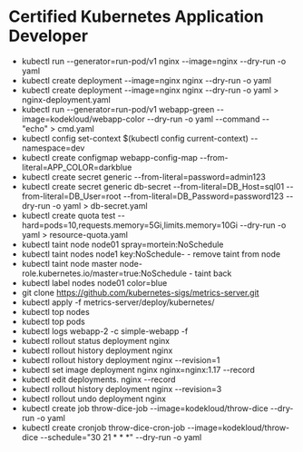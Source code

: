 # Certified Kubernetes Application Developer
* kubectl run --generator=run-pod/v1 nginx --image=nginx --dry-run -o yaml
* kubectl create deployment --image=nginx nginx --dry-run -o yaml
* kubectl create deployment --image=nginx nginx --dry-run -o yaml > nginx-deployment.yaml
* kubectl run --generator=run-pod/v1 webapp-green --image=kodekloud/webapp-color --dry-run -o yaml --command -- "echo" > cmd.yaml
* kubectl config set-context $(kubectl config current-context) --namespace=dev
* kubectl create configmap webapp-config-map --from-literal=APP_COLOR=darkblue
* kubectl create secret generic --from-literal=password=admin123
* kubectl create secret generic db-secret --from-literal=DB_Host=sql01 --from-literal=DB_User=root --from-literal=DB_Password=password123 --dry-run -o yaml > db-secret.yaml
* kubectl create quota test --hard=pods=10,requests.memory=5Gi,limits.memory=10Gi --dry-run -o yaml > resource-quota.yaml
* kubectl taint node node01 spray=mortein:NoSchedule
* kubectl taint nodes node1 key:NoSchedule- - remove taint from node
* kubectl taint node master node-role.kubernetes.io/master=true:NoSchedule - taint back
* kubectl label nodes node01 color=blue
* git clone https://github.com/kubernetes-sigs/metrics-server.git
* kubectl apply -f metrics-server/deploy/kubernetes/
* kubectl top nodes
* kubectl top pods
* kubectl logs webapp-2 -c simple-webapp -f
* kubectl rollout status deployment nginx
* kubectl rollout history deployment nginx
* kubectl rollout history deployment nginx --revision=1
* kubectl set image deployment nginx nginx=nginx:1.17 --record
* kubectl edit deployments. nginx --record
* kubectl rollout history deployment nginx --revision=3
* kubectl rollout undo deployment nginx
* kubectl create job throw-dice-job --image=kodekloud/throw-dice --dry-run -o yaml
* kubectl create cronjob throw-dice-cron-job --image=kodekloud/throw-dice --schedule="30 21 * * *" --dry-run -o yaml